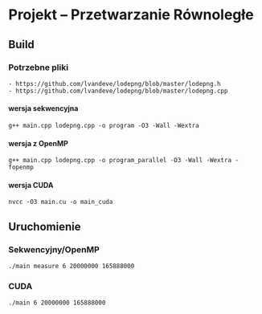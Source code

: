 # Projekt – Przetwarzanie Równoległe

## Build

### Potrzebne pliki

    - https://github.com/lvandeve/lodepng/blob/master/lodepng.h
    - https://github.com/lvandeve/lodepng/blob/master/lodepng.cpp

#### wersja sekwencyjna

```shell
g++ main.cpp lodepng.cpp -o program -O3 -Wall -Wextra
```

#### wersja z OpenMP

```shell
g++ main.cpp lodepng.cpp -o program_parallel -O3 -Wall -Wextra -fopenmp
```

#### wersja CUDA

```shell
nvcc -O3 main.cu -o main_cuda
```

## Uruchomienie

### Sekwencyjny/OpenMP

```shell
./main measure 6 20000000 165888000
```

### CUDA

```shell
./main 6 20000000 165888000
```
